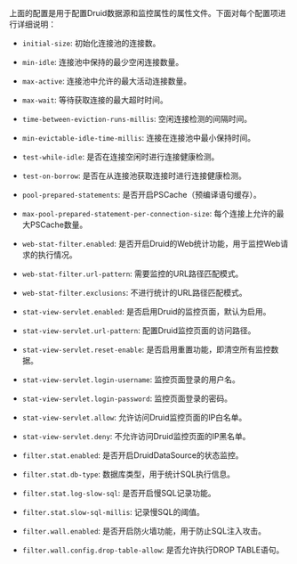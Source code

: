 上面的配置是用于配置Druid数据源和监控属性的属性文件。下面对每个配置项进行详细说明：

- `initial-size`: 初始化连接池的连接数。
- `min-idle`: 连接池中保持的最少空闲连接数量。
- `max-active`: 连接池中允许的最大活动连接数量。
- `max-wait`: 等待获取连接的最大超时时间。
- `time-between-eviction-runs-millis`: 空闲连接检测的间隔时间。
- `min-evictable-idle-time-millis`: 连接在连接池中最小保持时间。
- `test-while-idle`: 是否在连接空闲时进行连接健康检测。
- `test-on-borrow`: 是否在从连接池获取连接时进行连接健康检测。
- `pool-prepared-statements`: 是否开启PSCache（预编译语句缓存）。
- `max-pool-prepared-statement-per-connection-size`: 每个连接上允许的最大PSCache数量。

- `web-stat-filter.enabled`: 是否开启Druid的Web统计功能，用于监控Web请求的执行情况。
- `web-stat-filter.url-pattern`: 需要监控的URL路径匹配模式。
- `web-stat-filter.exclusions`: 不进行统计的URL路径匹配模式。

- `stat-view-servlet.enabled`: 是否启用Druid的监控页面，默认为启用。
- `stat-view-servlet.url-pattern`: 配置Druid监控页面的访问路径。
- `stat-view-servlet.reset-enable`: 是否启用重置功能，即清空所有监控数据。
- `stat-view-servlet.login-username`: 监控页面登录的用户名。
- `stat-view-servlet.login-password`: 监控页面登录的密码。
- `stat-view-servlet.allow`: 允许访问Druid监控页面的IP白名单。
- `stat-view-servlet.deny`: 不允许访问Druid监控页面的IP黑名单。

- `filter.stat.enabled`: 是否开启DruidDataSource的状态监控。
- `filter.stat.db-type`: 数据库类型，用于统计SQL执行信息。
- `filter.stat.log-slow-sql`: 是否开启慢SQL记录功能。
- `filter.stat.slow-sql-millis`: 记录慢SQL的阈值。

- `filter.wall.enabled`: 是否开启防火墙功能，用于防止SQL注入攻击。
- `filter.wall.config.drop-table-allow`: 是否允许执行DROP TABLE语句。

